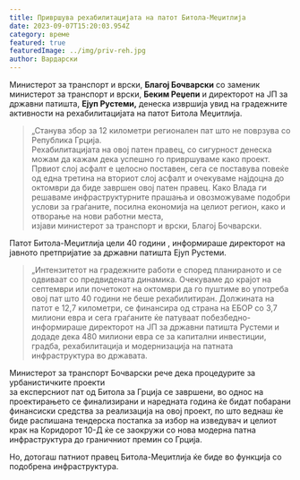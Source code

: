 ```yaml
---
title: Привршува рехабилитацијата на патот Битола-Меџитлија
date: 2023-09-07T15:20:03.954Z
category: време
featured: true
featuredImage: ../img/priv-reh.jpg
author: Вардарски
---
```

<!--StartFragment-->

Министерот за транспорт и врски, **Благој Бочварски** со заменик министерот за транспорт и врски, **Беким Реџепи** и директорот на ЈП за државни патишта, **Ејуп Рустеми,** денеска извршија увид на градежните активности на рехабилитацијата на патот Битола Меџитлија.

<!--EndFragment--><!--StartFragment-->

> „Станува збор за 12 километри регионален пат што не поврзува со Република Грција.\
> Рехабилитацијата на овој патен правец, со сигурност денеска можам да кажам дека успешно го привршуваме како проект. Првиот слој асфалт е целосно поставен, сега се поставува повеќе од една третина на вториот слој асфалт и очекуваме најдоцна до октомври да биде завршен овој патен правец. Како Влада ги решаваме инфраструктурните прашања и овозможуваме подобри услови за граѓаните, посилна економија на целиот регион, како и отворање на нови работни места,\
> изјави министерот за транспорт и врски, Благој Бочварски.

Патот Битола-Меџитлија цели 40 години , информираше директорот на јавното претпријатие за државни патишта Ејуп Рустеми.

> „Интензитетот на градежните работи е според планираното и се одвиваат со предвидената динамика. Очекуваме до крајот на септември или почетокот на октомври да го пуштиме во употреба овој пат што 40 години не беше рехабилитиран. Должината на патот е 12,7 километри, се финансира од страна на ЕБОР со 3,7 милиони евра и сега граѓаните ќе патуваат побезбедно-информираше директорот на ЈП за државни патишта Рустеми и додаде дека 480 милиони евра се за капитални инвестиции, градба, рехабилитација и модернизација на патната инфраструктура во државата.

<!--EndFragment--><!--StartFragment-->

Министерот за транспорт Бочварски рече дека процедурите за урбанистичките проекти\
за експерсниот пат од Битола за Грција се завршени, во однос на проектирањето се финализирани и наредната година ќе бидат побарани финансиски средства за реализација на овој проект, по што веднаш ќе биде распишана тендерска постапка за избор на изведувач и целиот крак на Коридорот 10-Д ќе се заокружи со нова модерна патна инфраструктура до граничниот премин со Грција.

Но, дотогаш патниот правец Битола-Меџитлија ќе биде во функција со подобрена инфраструктура.

<!--EndFragment-->